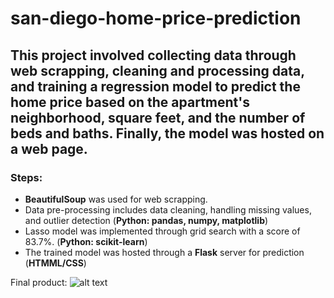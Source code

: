 # san-diego-home-price-prediction

## This project involved collecting data through web scrapping, cleaning and processing data, and training a regression model to predict the home price based on the apartment's neighborhood, square feet, and the number of beds and baths. Finally, the model was hosted on a web page.


### Steps:
- **BeautifulSoup** was used for web scrapping.
- Data pre-processing includes data cleaning, handling missing values, and outlier detection (**Python: pandas, numpy, matplotlib**)
- Lasso model was implemented through grid search with a score of 83.7%. (**Python: scikit-learn**)
- The trained model was hosted through a **Flask** server for prediction (**HTMML/CSS**)

Final product:
![alt text](https://github.com/alexisanzaldo/san-diego-home-price-prediction/blob/main/data/home_page.PNG?raw=true)
